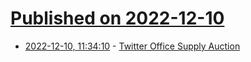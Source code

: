 # [Published on 2022-12-10](index.md)

* [2022-12-10, 11:34:10](https://news.ycombinator.com/item?id=33931732) - [Twitter Office Supply Auction](https://www.bidspotter.com/en-us/auction-catalogues/heritage-global-partners/catalogue-id-herita10194)
